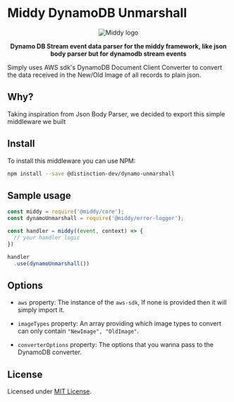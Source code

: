 # Middy DynamoDB Unmarshall

<div align="center">
  <img alt="Middy logo" src="https://raw.githubusercontent.com/middyjs/middy/main/docs/img/middy-logo.png"/>
</div>

<div align="center">
  <p><strong>
    Dynamo DB Stream event data parser for the middy framework, like json body parser but for dynamodb stream events
  </strong></p>
</div>
Simply uses AWS sdk's DynamoDB Document Client Converter to  convert the data received in the New/Old Image of all records to plain json.

## Why?
Taking inspiration from Json Body Parser, we decided to export this simple middleware we built

## Install
To install this middleware you can use NPM:

```bash
npm install --save @distinction-dev/dynamo-unmarshall
```

## Sample usage

```javascript
const middy = require('@middy/core');
const dynamoUnmarshall = require('@middy/error-logger');

const handler = middy((event, context) => {
  // your handler logic
})

handler
  .use(dynamoUnmarshall())
```

## Options
- `aws` property: The instance of the `aws-sdk`, If none is provided then it will simply import it.

- `imageTypes` property: An array providing which image types to convert can only contain `"NewImage", "OldImage"`.

- `converterOptions` property: The options that you wanna pass to the DynamoDB converter.

## License
Licensed under [MIT License](LICENSE).
